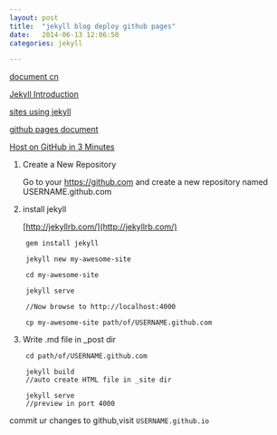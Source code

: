 ```yaml
---
layout: post
title:  "jekyll blog deploy github pages"
date:   2014-06-13 12:06:50
categories: jekyll

---
```


[document cn](http://jekyllcn.com)

[Jekyll Introduction](http://themes.jekyllbootstrap.com/preview/the-minimum/lessons/2011/12/29/jekyll-introduction/)

[sites using jekyll](https://github.com/jekyll/jekyll/wiki/Sites)

[github pages document](https://pages.github.com/)

[Host on GitHub in 3 Minutes](http://jekyllbootstrap.com/usage/jekyll-quick-start.html?#)


1. Create a New Repository

	Go to your https://github.com and create a new repository named USERNAME.github.com


2. install jekyll

	[http://jekyllrb.com/](http://jekyllrb.com/)
	
```
	gem install jekyll
	
	jekyll new my-awesome-site
	
	cd my-awesome-site
	
	jekyll serve
	
	//Now browse to http://localhost:4000
	
	cp my-awesome-site path/of/USERNAME.github.com 
```

3. Write .md file in _post dir
	
```
	cd path/of/USERNAME.github.com 
	
	jekyll build
	//auto create HTML file in _site dir 
	
	jekyll serve 
	//preview in port 4000
```

commit ur changes to github,visit `USERNAME.github.io`

